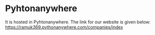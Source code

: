 # Pyhtonanywhere
It is hosted in Pyhtonanywhere.
The link for our website is given below: https://ramuk369.pythonanywhere.com/companies/index


